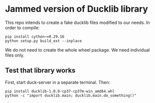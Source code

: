 # Jammed version of Ducklib library

This repo intends to create a fake ducklib files modified to our needs.
In order to compile:

```dos
pip install cython~=0.29.16
python setup.py build_ext --inplace
```

We do not need to create the whole wheel package. We need individual files only.

## Test that library works

First, start duck-server in a separate terminal. Then:

```dos
pip install ducklib-1.0.0-cp37-cp37m-win_amd64.whl
python -c "import ducklib.main; ducklib.main.do_something()"
```